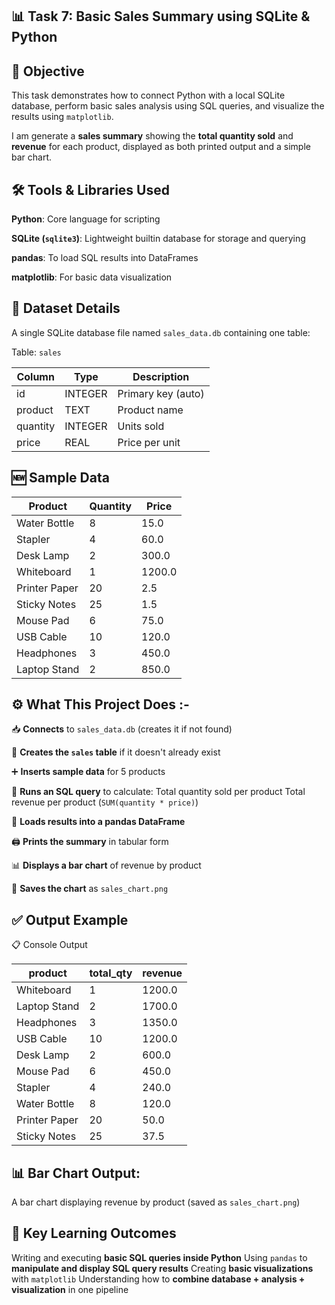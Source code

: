 ## 📊 Task 7: Basic Sales Summary using SQLite & Python

## 📌 Objective

This task demonstrates how to connect Python with a local SQLite database, perform basic sales analysis using SQL queries, and visualize the results using `matplotlib`.

I am generate a **sales summary** showing the **total quantity sold** and **revenue** for each product, displayed as both printed output and a simple bar chart.


## 🛠️ Tools & Libraries Used

   **Python**: Core language for scripting
   
   **SQLite (`sqlite3`)**: Lightweight builtin database for storage and querying
   
   **pandas**: To load SQL results into DataFrames
   
   **matplotlib**: For basic data visualization


## 📁 Dataset Details

  A single SQLite database file named `sales_data.db` containing one table:
  
 Table: `sales`

  | Column   | Type    | Description            |
  |----------|---------|------------------------|
  | id       | INTEGER | Primary key (auto)     |
  | product  | TEXT    | Product name           |
  | quantity | INTEGER | Units sold             |
  | price    | REAL    | Price per unit         |  

## 🆕 Sample Data

| Product        | Quantity | Price  |
|----------------|----------|--------|
| Water Bottle   | 8        | 15.0   |
| Stapler        | 4        | 60.0   |
| Desk Lamp      | 2        | 300.0  |
| Whiteboard     | 1        | 1200.0 |
| Printer Paper  | 20       | 2.5    |
| Sticky Notes   | 25       | 1.5    |
| Mouse Pad      | 6        | 75.0   |
| USB Cable      | 10       | 120.0  |
| Headphones     | 3        | 450.0  |
| Laptop Stand   | 2        | 850.0  |



## ⚙️ What This Project Does :-
   📥 **Connects** to `sales_data.db` (creates it if not found)
   
   🧱 **Creates the `sales` table** if it doesn't already exist
   
   ➕ **Inserts sample data** for 5 products
   
   🧮 **Runs an SQL query** to calculate:
     Total quantity sold per product
     Total revenue per product (`SUM(quantity * price)`)
     
   🐼 **Loads results into a pandas DataFrame**
   
   🖨️ **Prints the summary** in tabular form
   
   📊 **Displays a bar chart** of revenue by product
   
   💾 **Saves the chart** as `sales_chart.png`
   

## ✅ Output Example

  📋 Console Output

  | product       | total_qty | revenue |
  |---------------|-----------|---------|
  | Whiteboard    | 1         | 1200.0  |
  | Laptop Stand  | 2         | 1700.0  |
  | Headphones    | 3         | 1350.0  |
  | USB Cable     | 10        | 1200.0  |
  | Desk Lamp     | 2         | 600.0   |
  | Mouse Pad     | 6         | 450.0   |
  | Stapler       | 4         | 240.0   |
  | Water Bottle  | 8         | 120.0   |
  | Printer Paper | 20        | 50.0    |
  | Sticky Notes  | 25        | 37.5    |

 
 ## 📊 Bar Chart Output:
 A bar chart displaying revenue by product (saved as `sales_chart.png`)


## 🧠 Key Learning Outcomes

 Writing and executing **basic SQL queries inside Python**
 Using `pandas` to **manipulate and display SQL query results**
 Creating **basic visualizations** with `matplotlib`
 Understanding how to **combine database + analysis + visualization** in one pipeline

